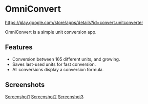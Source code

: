 # OmniConvert

https://play.google.com/store/apps/details?id=convert.unitconverter

OmniConvert is a simple unit conversion app.

## Features
* Conversion between 165 different units, and growing.
* Saves last-used units for fast conversion.
* All conversions display a conversion formula.

## Screenshots

[Screenshot1](https://lh3.googleusercontent.com/tAoet0ZFA9e5S3JL1DE1s4DAw-sN-4cE_nUVxHw2s26pUkp7xQoeiKltVJ4BVI_jzA=h900-rw)
[Screenshot2](https://lh3.googleusercontent.com/fgI3MMKX249gxBAE266T5Rqw-kJW81b74miEXAVv40q99KLdF5xnNk_FXDqqMv12bGCk=h900-rw)
[Screenshot3](https://lh3.googleusercontent.com/Q9EmBG_Q3t0IT1uFo29Z_zRk3xTC25XbHW-LwLlTHYAVlTCfrx654o9NYHa2_ei3qg=h900-rw)
